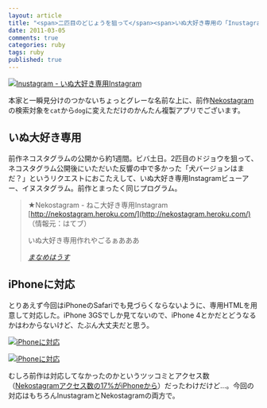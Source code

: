 ```yaml
---
layout: article
title: "<span>二匹目のどじょうを狙って</span><span>いぬ大好き専用の「Inustagram」を作ってみた</span>"
date: 2011-03-05
comments: true
categories: ruby
tags: ruby
published: true
---
```


[![Inustagram - いぬ大好き専用Instagram](/assets/2011/03/05/instagram-api-of-exclusive-use-for-dog-lovers-inustagram-01.png)](/assets/2011/03/05/instagram-api-of-exclusive-use-for-dog-lovers-inustagram-01.png)

本家と一瞬見分けのつかないちょっとグレーな名前な上に、前作[Nekostagram](http://nekostagram.heroku.com/)の検索対象を`cat`から`dog`に変えただけのかんたん複製アプリでございます。
<!-- READMORE -->


## いぬ大好き専用

前作ネコスタグラムの公開から約1週間。ビバ土日。2匹目のドジョウを狙って、ネコスタグラム公開後にいただいた反響の中で多かった「犬バージョンはまだ？」というリクエストにおこたえして、いぬ大好き専用Instagramビューアー、イヌスタグラム。前作とまったく同じプログラム。

> ★Nekostagram - ねこ大好き専用Instagram [http://nekostagram.heroku.com/](http://nekostagram.heroku.com/)  
> （情報元：はてブ）
>
> いぬ大好き専用作れやごるぁあああ
>
> <cite>[まなめはうす](http://homepage1.nifty.com/maname/log/201103.html#010752p3)</cite>

## iPhoneに対応

とりあえず今回はiPhoneのSafariでも見づらくならないように、専用HTMLを用意して対応した。iPhone 3GSでしか見てないので、iPhone 4とかだとどうなるかはわからないけど、たぶん大丈夫だと思う。

[![iPhoneに対応](/assets/2011/03/05/instagram-api-of-exclusive-use-for-dog-lovers-inustagram-02.png)](/assets/2011/03/05/instagram-api-of-exclusive-use-for-dog-lovers-inustagram-02.png)

[![iPhoneに対応](/assets/2011/03/05/instagram-api-of-exclusive-use-for-dog-lovers-inustagram-03.png)](/assets/2011/03/05/instagram-api-of-exclusive-use-for-dog-lovers-inustagram-03.png)

むしろ前作は対応してなかったのかというツッコミとアクセス数（[Nekostagramアクセス数の17%がiPhoneから](/2011/03/02/1299077846)）だったわけだけど…。今回の対応はもちろんInustagramとNekostagramの両方で。

